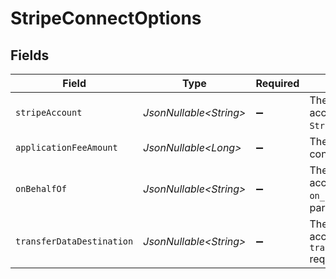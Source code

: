 # StripeConnectOptions


## Fields

| Field                                                                                         | Type                                                                                          | Required                                                                                      | Description                                                                                   | Example                                                                                       |
| --------------------------------------------------------------------------------------------- | --------------------------------------------------------------------------------------------- | --------------------------------------------------------------------------------------------- | --------------------------------------------------------------------------------------------- | --------------------------------------------------------------------------------------------- |
| `stripeAccount`                                                                               | *JsonNullable\<String>*                                                                       | :heavy_minus_sign:                                                                            | The Stripe Connect account to target using the `Stripe-Account` header.                       | act_123456                                                                                    |
| `applicationFeeAmount`                                                                        | *JsonNullable\<Long>*                                                                         | :heavy_minus_sign:                                                                            | The fee to charge the connected account.                                                      | 123                                                                                           |
| `onBehalfOf`                                                                                  | *JsonNullable\<String>*                                                                       | :heavy_minus_sign:                                                                            | The Stripe Connect account to target using the `on_behalf_of` request parameter.              | act_123456                                                                                    |
| `transferDataDestination`                                                                     | *JsonNullable\<String>*                                                                       | :heavy_minus_sign:                                                                            | The Stripe Connect account to target using the `transfer_data.destination` request parameter. | act_123456                                                                                    |
